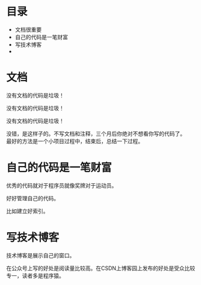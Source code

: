 # 目录

- 文档很重要
- 自己的代码是一笔财富
- 写技术博客
- 



# 文档

没有文档的代码是垃圾！  

没有文档的代码是垃圾！  

没有文档的代码是垃圾！  

没错，是这样子的。不写文档和注释，三个月后你绝对不想看你写的代码了。  
最好的方法是一个小项目过程中，结束后，总结一下过程。  



# 自己的代码是一笔财富

优秀的代码就对于程序员就像奖牌对于运动员。  

好好管理自己的代码。  

比如建立好索引。  



# 写技术博客

技术博客是展示自己的窗口。  

在公众号上写的好处是阅读量比较高。在CSDN上博客园上发布的好处是受众比较专一，读者多是程序猿。







